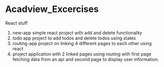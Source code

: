 # Acadview_Excercises
React stuff
1) new-app simple react project with add and delete functionality
2) todo app project to add todos and delete todos using states
3) routing-app project on linking 4 different pages to each other using react
4) project application with 2 linked pages using routing with first page fetching data from an api and second page
to display user information.
